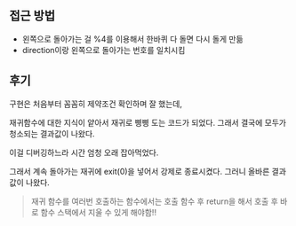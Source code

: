 ## 접근 방법
- 왼쪽으로 돌아가는 걸 %4를 이용해서 한바퀴 다 돌면 다시 돌게 만듦
- direction이랑 왼쪽으로 돌아가는 번호를 일치시킴


## 후기
구현은 처음부터 꼼꼼히 제약조건 확인하며 잘 했는데,

재귀함수에 대한 지식이 얕아서 재귀로 삥삥 도는 코드가 되었다. 그래서 결국에 모두가 청소되는 결과값이 나왔다. 

이걸 디버깅하느라 시간 엄청 오래 잡아먹었다. 

그래서 계속 돌아가는 재귀에 exit(0)을 넣어서 강제로 종료시켰다. 그러니 올바른 결과값이 나왔다.

>  재귀 함수를 여러번 호출하는 함수에서는 호출 함수 후 return을 해서 호출 후 바로 함수 스택에서 지울 수 있게 해야함!!